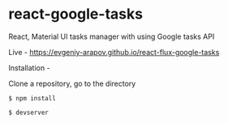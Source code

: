 # react-google-tasks
React, Material UI tasks manager with using Google tasks API

Live - https://evgeniy-arapov.github.io/react-flux-google-tasks

Installation -
 
 Clone a repository, go to the directory

<code>$ npm install</code>

<code>$ devserver</code>